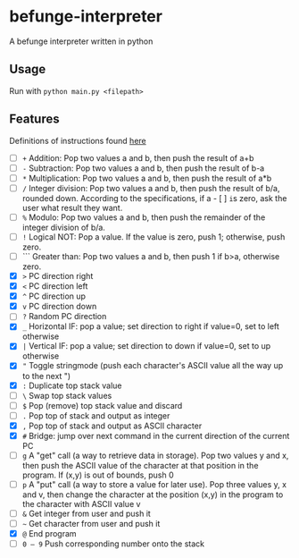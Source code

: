 # befunge-interpreter
A befunge interpreter written in python

## Usage
Run with `python main.py <filepath>`

## Features
Definitions of instructions found [here](https://esolangs.org/wiki/Befunge)
- [ ] `+`	Addition: Pop two values a and b, then push the result of a+b
- [ ] `-`	Subtraction: Pop two values a and b, then push the result of b-a
- [ ] `*`	Multiplication: Pop two values a and b, then push the result of a*b
- [ ] `/`	Integer division: Pop two values a and b, then push the result of b/a, rounded down. According to the specifications, if a - [ ] `i`s zero, ask the user what result they want.
- [ ] `%`	Modulo: Pop two values a and b, then push the remainder of the integer division of b/a.
- [ ] `!`	Logical NOT: Pop a value. If the value is zero, push 1; otherwise, push zero.
- [ ] `\``	Greater than: Pop two values a and b, then push 1 if b>a, otherwise zero.
- [x] `>`	PC direction right
- [x] `<`	PC direction left
- [x] `^`	PC direction up
- [x] `v`	PC direction down
- [ ] `?`	Random PC direction
- [x] `_`	Horizontal IF: pop a value; set direction to right if value=0, set to left otherwise
- [x] `|`	Vertical IF: pop a value; set direction to down if value=0, set to up otherwise
- [x] `"`	Toggle stringmode (push each character's ASCII value all the way up to the next ")
- [x] `:`	Duplicate top stack value
- [ ] `\`	Swap top stack values
- [ ] `$`	Pop (remove) top stack value and discard
- [ ] `.`	Pop top of stack and output as integer
- [x] `,`	Pop top of stack and output as ASCII character
- [x] `#`	Bridge: jump over next command in the current direction of the current PC
- [ ] `g`	A "get" call (a way to retrieve data in storage). Pop two values y and x, then push the ASCII value of the character at that position in the program. If (x,y) is out of bounds, push 0
- [ ] `p`	A "put" call (a way to store a value for later use). Pop three values y, x and v, then change the character at the position (x,y) in the program to the character with ASCII value v
- [ ] `&`	Get integer from user and push it
- [ ] `~`	Get character from user and push it
- [x] `@`	End program
- [ ] `0 – 9`	Push corresponding number onto the stack